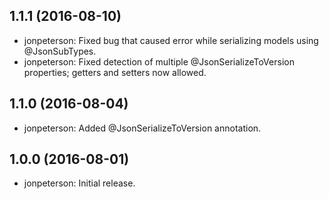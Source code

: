 ## 1.1.1 (2016-08-10)

- jonpeterson: Fixed bug that caused error while serializing models using @JsonSubTypes.
- jonpeterson: Fixed detection of multiple @JsonSerializeToVersion properties; getters and setters now allowed.

## 1.1.0 (2016-08-04)

- jonpeterson: Added @JsonSerializeToVersion annotation.

## 1.0.0 (2016-08-01)

- jonpeterson: Initial release.